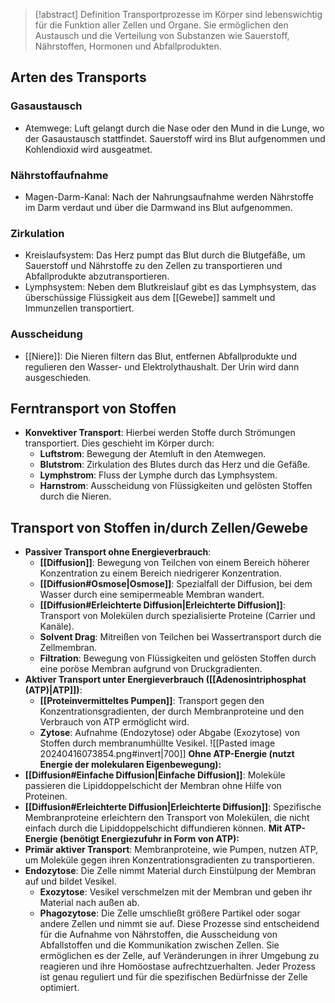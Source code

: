 > [!abstract] Definition
>  Transportprozesse im Körper sind lebenswichtig für die Funktion aller Zellen und Organe. Sie ermöglichen den Austausch und die Verteilung von Substanzen wie Sauerstoff, Nährstoffen, Hormonen und Abfallprodukten.

## Arten des Transports
### Gasaustausch
- Atemwege: Luft gelangt durch die Nase oder den Mund in die Lunge, wo der Gasaustausch stattfindet. Sauerstoff wird ins Blut aufgenommen und Kohlendioxid wird ausgeatmet.
### Nährstoffaufnahme
- Magen-Darm-Kanal: Nach der Nahrungsaufnahme werden Nährstoffe im Darm verdaut und über die Darmwand ins Blut aufgenommen.
### Zirkulation
- Kreislaufsystem: Das Herz pumpt das Blut durch die Blutgefäße, um Sauerstoff und Nährstoffe zu den Zellen zu transportieren und Abfallprodukte abzutransportieren.
- Lymphsystem: Neben dem Blutkreislauf gibt es das Lymphsystem, das überschüssige Flüssigkeit aus dem [[Gewebe]] sammelt und Immunzellen transportiert.
### Ausscheidung
- [[Niere]]: Die Nieren filtern das Blut, entfernen Abfallprodukte und regulieren den Wasser- und Elektrolythaushalt. Der Urin wird dann ausgeschieden.
## Ferntransport von Stoffen
- **Konvektiver Transport**: Hierbei werden Stoffe durch Strömungen transportiert. Dies geschieht im Körper durch:
    - **Luftstrom**: Bewegung der Atemluft in den Atemwegen.
    - **Blutstrom**: Zirkulation des Blutes durch das Herz und die Gefäße.
    - **Lymphstrom**: Fluss der Lymphe durch das Lymphsystem.
    - **Harnstrom**: Ausscheidung von Flüssigkeiten und gelösten Stoffen durch die Nieren.
## Transport von Stoffen in/durch Zellen/Gewebe
- **Passiver Transport ohne Energieverbrauch**:
    - **[[Diffusion]]**: Bewegung von Teilchen von einem Bereich höherer Konzentration zu einem Bereich niedrigerer Konzentration.
    - **[[Diffusion#Osmose|Osmose]]**: Spezialfall der Diffusion, bei dem Wasser durch eine semipermeable Membran wandert.
    - **[[Diffusion#Erleichterte Diffusion|Erleichterte Diffusion]]**: Transport von Molekülen durch spezialisierte Proteine (Carrier und Kanäle).
    - **Solvent Drag**: Mitreißen von Teilchen bei Wassertransport durch die Zellmembran.
    - **Filtration**: Bewegung von Flüssigkeiten und gelösten Stoffen durch eine poröse Membran aufgrund von Druckgradienten.
- **Aktiver Transport unter Energieverbrauch ([[Adenosintriphosphat (ATP)|ATP]])**:
    - **[[Proteinvermitteltes Pumpen]]**: Transport gegen den Konzentrationsgradienten, der durch Membranproteine und den Verbrauch von ATP ermöglicht wird.
    - **Zytose**: Aufnahme (Endozytose) oder Abgabe (Exozytose) von Stoffen durch membranumhüllte Vesikel.
![[Pasted image 20240416073854.png#invert|700]]
**Ohne ATP-Energie (nutzt Energie der molekularen Eigenbewegung):**
- **[[Diffusion#Einfache Diffusion|Einfache Diffusion]]**: Moleküle passieren die Lipiddoppelschicht der Membran ohne Hilfe von Proteinen.
- **[[Diffusion#Erleichterte Diffusion|Erleichterte Diffusion]]**: Spezifische Membranproteine erleichtern den Transport von Molekülen, die nicht einfach durch die Lipiddoppelschicht diffundieren können.
**Mit ATP-Energie (benötigt Energiezufuhr in Form von ATP):**
- **Primär aktiver Transport**: Membranproteine, wie Pumpen, nutzen ATP, um Moleküle gegen ihren Konzentrationsgradienten zu transportieren.
- **Endozytose**: Die Zelle nimmt Material durch Einstülpung der Membran auf und bildet Vesikel.
    - **Exozytose**: Vesikel verschmelzen mit der Membran und geben ihr Material nach außen ab.
    - **Phagozytose**: Die Zelle umschließt größere Partikel oder sogar andere Zellen und nimmt sie auf.
Diese Prozesse sind entscheidend für die Aufnahme von Nährstoffen, die Ausscheidung von Abfallstoffen und die Kommunikation zwischen Zellen. Sie ermöglichen es der Zelle, auf Veränderungen in ihrer Umgebung zu reagieren und ihre Homöostase aufrechtzuerhalten. Jeder Prozess ist genau reguliert und für die spezifischen Bedürfnisse der Zelle optimiert.